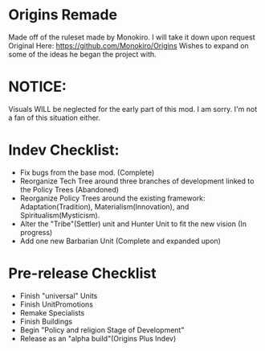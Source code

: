 # Origins Remade
Made off of the ruleset made by Monokiro. I will take it down upon request
Original Here: https://github.com/Monokiro/Origins
Wishes to expand on some of the ideas he began the project with.

# NOTICE:
Visuals WILL be neglected for the early part of this mod. I am sorry. I'm not a fan of this situation either.

# Indev Checklist:
 - Fix bugs from the base mod. (Complete)
 - Reorganize Tech Tree around three branches of development linked to the Policy Trees (Abandoned)
 - Reorganize Policy Trees around the existing framework: Adaptation(Tradition), Materialism(Innovation), and Spiritualism(Mysticism).
 - Alter the "Tribe"(Settler) unit and Hunter Unit to fit the new vision (In progress)
 - Add one new Barbarian Unit (Complete and expanded upon)


# Pre-release Checklist
 - Finish "universal" Units
 - Finish UnitPromotions
 - Remake Specialists
 - Finish Buildings
 - Begin "Policy and religion Stage of Development"
 - Release as an "alpha build"(Origins Plus Indev)
